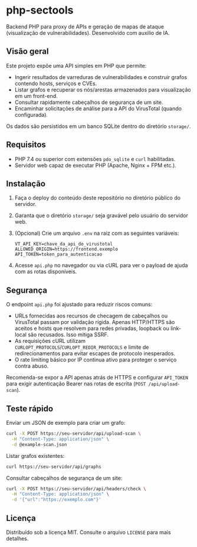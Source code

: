 # php-sectools

Backend PHP para proxy de APIs e geração de mapas de ataque (visualização de vulnerabilidades). Desenvolvido com auxilio de IA.

## Visão geral

Este projeto expõe uma API simples em PHP que permite:

* Ingerir resultados de varreduras de vulnerabilidades e construir grafos contendo hosts, serviços e CVEs.
* Listar grafos e recuperar os nós/arestas armazenados para visualização em um front-end.
* Consultar rapidamente cabeçalhos de segurança de um site.
* Encaminhar solicitações de análise para a API do VirusTotal (quando configurada).

Os dados são persistidos em um banco SQLite dentro do diretório `storage/`.

## Requisitos

* PHP 7.4 ou superior com extensões `pdo_sqlite` e `curl` habilitadas.
* Servidor web capaz de executar PHP (Apache, Nginx + FPM etc.).

## Instalação

1. Faça o deploy do conteúdo deste repositório no diretório público do servidor.
2. Garanta que o diretório `storage/` seja gravável pelo usuário do servidor web.
3. (Opcional) Crie um arquivo `.env` na raiz com as seguintes variáveis:

   ```env
   VT_API_KEY=chave_da_api_do_virustotal
   ALLOWED_ORIGIN=https://frontend.exemplo
   API_TOKEN=token_para_autenticacao
   ```

4. Acesse `api.php` no navegador ou via cURL para ver o payload de ajuda com as rotas disponíveis.

## Segurança

O endpoint `api.php` foi ajustado para reduzir riscos comuns:

* URLs fornecidas aos recursos de checagem de cabeçalhos ou VirusTotal passam por validação rígida. Apenas HTTP/HTTPS são aceitos e hosts que resolvem para redes privadas, loopback ou link-local são recusados. Isso mitiga SSRF.
* As requisições cURL utilizam `CURLOPT_PROTOCOLS`/`CURLOPT_REDIR_PROTOCOLS` e limite de redirecionamentos para evitar escapes de protocolo inesperados.
* O rate limiting básico por IP continua ativo para proteger o serviço contra abuso.

Recomenda-se expor a API apenas atrás de HTTPS e configurar `API_TOKEN` para exigir autenticação Bearer nas rotas de escrita (`POST /api/upload-scan`).

## Teste rápido

Enviar um JSON de exemplo para criar um grafo:

```bash
curl -X POST https://seu-servidor/api/upload-scan \
  -H "Content-Type: application/json" \
  -d @example-scan.json
```

Listar grafos existentes:

```bash
curl https://seu-servidor/api/graphs
```

Consultar cabeçalhos de segurança de um site:

```bash
curl -X POST https://seu-servidor/api/headers/check \
  -H "Content-Type: application/json" \
  -d '{"url":"https://exemplo.com"}'
```

## Licença

Distribuído sob a licença MIT. Consulte o arquivo `LICENSE` para mais detalhes.
